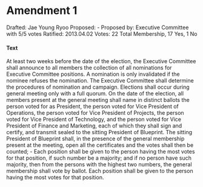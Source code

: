 # Amendment 1
Drafted: Jae Young Ryoo
Proposed: -
Proposed by: Executive Committee with 5/5 votes
Ratified: 2013.04.02
Votes: 22 Total Membership, 17 Yes, 1 No

#### Text
At least two weeks before the date of the election, the Executive Committee shall announce to all members the collection of all nominations for Executive Committee positions. A nomination is only invalidated if the nominee refuses the nomination. The Executive Committee shall determine the procedures of nomination and campaign. Elections shall occur during general meeting only with a full quorum. On the date of the election, all members present at the general meeting shall name in distinct ballots the person voted for as President, the person voted for Vice President of Operations, the person voted for Vice President of Projects, the person voted for Vice President of Technology, and the person voted for Vice President of Finance and Marketing, each of which they shall sign and certify, and transmit sealed to the sitting President of Blueprint. The sitting President of Blueprint shall, in the presence of the general membership present at the meeting, open all the certificates and the votes shall then be counted; - Each position shall be given to the person having the most votes for that position, if such number be a majority; and if no person have such majority, then from the persons with the highest two numbers, the general membership shall vote by ballot. Each position shall be given to the person having the most votes for that position.